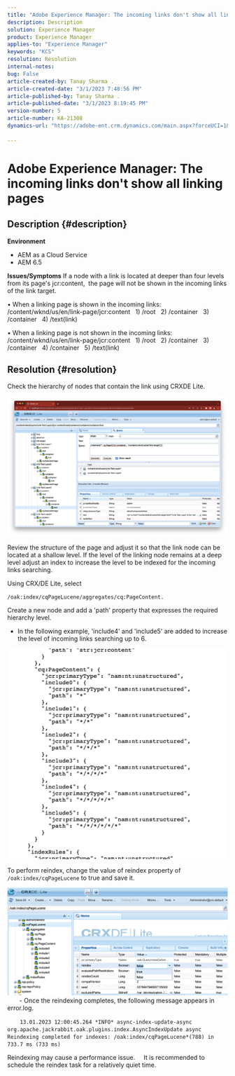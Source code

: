 ```yaml
---
title: "Adobe Experience Manager: The incoming links don't show all linking pages"
description: Description
solution: Experience Manager
product: Experience Manager
applies-to: "Experience Manager"
keywords: "KCS"
resolution: Resolution
internal-notes: 
bug: False
article-created-by: Tanay Sharma .
article-created-date: "3/1/2023 7:48:56 PM"
article-published-by: Tanay Sharma .
article-published-date: "3/1/2023 8:19:45 PM"
version-number: 5
article-number: KA-21308
dynamics-url: "https://adobe-ent.crm.dynamics.com/main.aspx?forceUCI=1&pagetype=entityrecord&etn=knowledgearticle&id=558b5814-6ab8-ed11-83fe-6045bd0065f9"

---
```

# Adobe Experience Manager: The incoming links don't show all linking pages

## Description {#description}

<b>Environment</b>
- AEM as a Cloud Service
- AEM 6.5



<b>Issues/Symptoms</b>
If a node with a link is located at deeper than four levels from its page's jcr:content, 
 the page will not be shown in the incoming links of the link target.

• When a linking page is shown in the incoming links:
   /content/wknd/us/en/link-page/jcr:content
   1) /root
   2) /container
   3) /container
   4) /text(link)

• When a linking page is not shown in the incoming links:
   /content/wknd/us/en/link-page/jcr:content
   1) /root
   2) /container
   3) /container
   4) /container
   5) /text(link)


## Resolution {#resolution}


Check the hierarchy of nodes that contain the link using CRXDE Lite.

![](assets/667a70ba-a39b-ed11-aad1-6045bd0065b6.png)

Review the structure of the page and adjust it so that the link node can be located at a shallow level.
If the level of the linking node remains at a deep level adjust an index to increase the level to be indexed for the incoming links searching.

Using CRX/DE Lite, select


```
/oak:index/cqPageLucene/aggregates/cq:PageContent.
```

 Create a new node and add a 'path' property that expresses the required hierarchy level.
- In the following example, 'include4' and 'include5' are added to increase the level of incoming links searching up to 6.

![](assets/72c18342-0e9e-ed11-aad1-6045bd0067ea.png)

To perform reindex, change the value of reindex property of `/oak:index/cqPageLucene` to true and save it.

![](assets/a4203d8b-0e9e-ed11-aad1-6045bd0067ea.png)
  
    - Once the reindexing completes, the following message appears in error.log.

`    13.01.2023 12:00:45.264 *INFO* async-index-update-async org.apache.jackrabbit.oak.plugins.index.AsyncIndexUpdate async Reindexing completed for indexes: /oak:index/cqPageLucene*(788) in 733.7 ms (733 ms)`

Reindexing may cause a performance issue.
    It is recommended to schedule the reindex task for a relatively quiet time.

